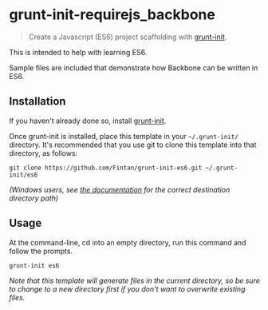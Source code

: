 # grunt-init-requirejs_backbone

> Create a Javascript (ES6) project scaffolding with [grunt-init][].

This is intended to help with learning ES6.

Sample files are included that demonstrate how Backbone can be written in ES6.

[grunt-init]: http://gruntjs.com/project-scaffolding

## Installation
If you haven't already done so, install [grunt-init][].

Once grunt-init is installed, place this template in your `~/.grunt-init/` directory. It's recommended that you use git to clone this template into that directory, as follows:

```
git clone https://github.com/Fintan/grunt-init-es6.git ~/.grunt-init/es6
```

_(Windows users, see [the documentation][grunt-init] for the correct destination directory path)_

## Usage

At the command-line, cd into an empty directory, run this command and follow the prompts.

```
grunt-init es6
```

_Note that this template will generate files in the current directory, so be sure to change to a new directory first if you don't want to overwrite existing files._
